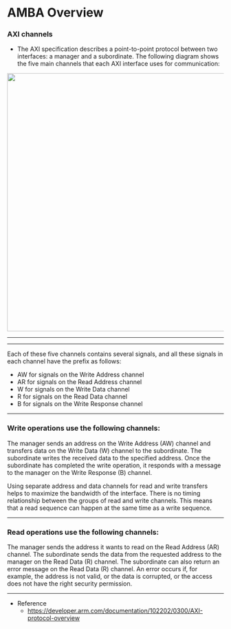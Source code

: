 # AMBA Overview

### AXI channels
* The AXI specification describes a point-to-point protocol between two interfaces: a manager and a subordinate. The following diagram shows the five main channels that each AXI interface uses for communication:

<img src="https://github.com/user-attachments/assets/b7324871-157e-4c3b-abb4-bb84c03618f7" width=600>

---
---
Each of these five channels contains several signals, and all these signals in each channel have the prefix as follows:

* AW for signals on the Write Address channel
* AR for signals on the Read Address channel
* W for signals on the Write Data channel
* R for signals on the Read Data channel
* B for signals on the Write Response channel
  
---
### Write operations use the following channels:

The manager sends an address on the Write Address (AW) channel and transfers data on the Write Data (W) channel to the subordinate.
The subordinate writes the received data to the specified address. Once the subordinate has completed the write operation, it responds with a message to the manager on the Write Response (B) channel.

Using separate address and data channels for read and write transfers helps to maximize the bandwidth of the interface. There is no timing relationship between the groups of read and write channels. This means that a read sequence can happen at the same time as a write sequence.

---
### Read operations use the following channels:

The manager sends the address it wants to read on the Read Address (AR) channel.
The subordinate sends the data from the requested address to the manager on the Read Data (R) channel. The subordinate can also return an error message on the Read Data (R) channel. An error occurs if, for example, the address is not valid, or the data is corrupted, or the access does not have the right security permission.

---
* Reference
  * https://developer.arm.com/documentation/102202/0300/AXI-protocol-overview
